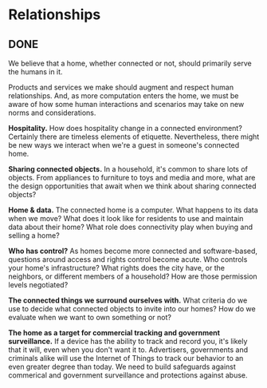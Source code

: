 # Relationships

## DONE

We believe that a home, whether connected or not, should primarily serve the humans in it.

Products and services we make should augment and respect human relationships. And, as more computation enters the home, we must be aware of how some human interactions and scenarios may take on new norms and considerations.  

**Hospitality.** How does hospitality change in a connected environment? Certainly there are timeless elements of etiquette. Nevertheless, there might be new ways we interact when we're a guest in someone's connected home. 

**Sharing connected objects.** In a household, it's common to share lots of objects. From appliances to furniture to toys and media and more, what are the design opportunities that await when we think about sharing connected objects?

**Home & data.** The connected home is a computer. What happens to its data when we move? What does it look like for residents to use and maintain data about their home? What role does connectivity play when buying and selling a home?

**Who has control?** As homes become more connected and software-based, questions around access and rights control become acute. Who controls your home's infrastructure? What rights does the city have, or the neighbors, or different members of a household? How are those permission levels negotiated?

**The connected things we surround ourselves with.** What criteria do we use to decide what connected objects to invite into our homes? How do we evaluate when we want to own something or not?

**The home as a target for commercial tracking and government surveillance.** If a device has the ability to track and record you, it's likely that it will, even when you don't want it to. Advertisers, governments and criminals alike will use the Internet of Things to track our behavior to an even greater degree than today. We need to build safeguards against commerical and government surveillance and protections against abuse. 







